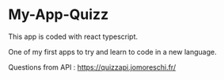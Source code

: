 # My-App-Quizz


This app is coded with react typescript. 

One of my first apps to try and learn to code in a new language. 


Questions from API : https://quizzapi.jomoreschi.fr/
